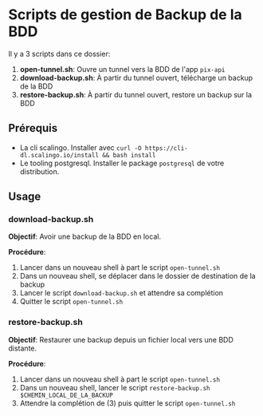 Scripts de gestion de Backup de la BDD
======================================

Il y a 3 scripts dans ce dossier:

1. **open-tunnel.sh**: Ouvre un tunnel vers la BDD de l'app `pix-api`
2. **download-backup.sh**: À partir du tunnel ouvert, télécharge un backup de la BDD
3. **restore-backup.sh**: À partir du tunnel ouvert, restore un backup sur la BDD

## Prérequis

- La cli scalingo. Installer avec `curl -O https://cli-dl.scalingo.io/install && bash install`
- Le tooling postgresql. Installer le package `postgresql` de votre distribution.

## Usage

### download-backup.sh

**Objectif**: Avoir une backup de la BDD en local.

**Procédure**:

1. Lancer dans un nouveau shell à part le script `open-tunnel.sh`
2. Dans un nouveau shell, se déplacer dans le dossier de destination de la backup
3. Lancer le script `download-backup.sh` et attendre sa complétion
4. Quitter le script `open-tunnel.sh`

### restore-backup.sh

**Objectif**: Restaurer une backup depuis un fichier local vers une BDD distante.

**Procédure**:

1. Lancer dans un nouveau shell à part le script `open-tunnel.sh`
2. Dans un nouveau shell, lancer le script `restore-backup.sh $CHEMIN_LOCAL_DE_LA_BACKUP`
3. Attendre la complétion de (3) puis quitter le script `open-tunnel.sh`

